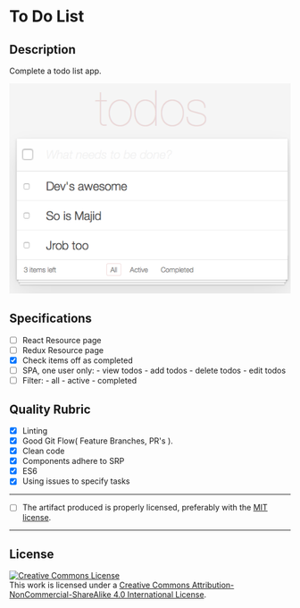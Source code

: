 # To Do List

## Description

Complete a todo list app.

![Alt text](./src/images/todo-list.png)

## Specifications

- [ ] React Resource page
- [ ] Redux Resource page
- [x] Check items off as completed
- [ ] SPA, one user only:
      - view todos
      - add todos
      - delete todos
      - edit todos
- [ ] Filter:
      - all
      - active
      - completed

## Quality Rubric

- [x] Linting
- [x] Good Git Flow( Feature Branches, PR's ).
- [x] Clean code
- [x] Components adhere to SRP
- [x] ES6
- [x] Using issues to specify tasks

---

- [ ] The artifact produced is properly licensed, preferably with the [MIT license][mit-license].

---

## License
<!-- LICENSE -->

<a rel="license" href="http://creativecommons.org/licenses/by-nc-sa/4.0/"><img alt="Creative Commons License" style="border-width:0" src="https://i.creativecommons.org/l/by-nc-sa/4.0/80x15.png" /></a>
<br />This work is licensed under a <a rel="license" href="http://creativecommons.org/licenses/by-nc-sa/4.0/">Creative Commons Attribution-NonCommercial-ShareAlike 4.0 International License</a>.

[mit-license]: https://opensource.org/licenses/MIT
